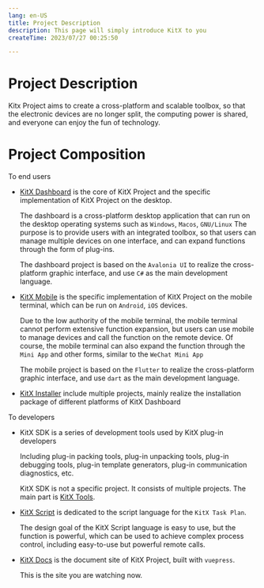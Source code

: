 ```yaml
---
lang: en-US
title: Project Description
description: This page will simply introduce KitX to you
createTime: 2023/07/27 00:25:50

---
```


# Project Description

Kitx Project aims to create a cross-platform and scalable toolbox, so that the electronic devices are no longer split, the computing power is shared, and everyone can enjoy the fun of technology.

# Project Composition

To end users

- [KitX Dashboard](https://github.com/Crequency/KitX-Dashboard) is the core of KitX Project and the specific implementation of KitX Project on the desktop.

  The dashboard is a cross-platform desktop application that can run on the desktop operating systems such as `Windows`, `Macos`, `GNU/Linux`
  The purpose is to provide users with an integrated toolbox, so that users can manage multiple devices on one interface, and can expand functions through the form of plug-ins.

  The dashboard project is based on the `Avalonia UI` to realize the cross-platform graphic interface, and use `C#` as the main development language.

- [KitX Mobile](https://github.com/Crequency/KitX-Mobile) is the specific implementation of KitX Project on the mobile terminal, which can be run on `Android`, `iOS` devices.

  Due to the low authority of the mobile terminal, the mobile terminal cannot perform extensive function expansion, but users can use mobile to manage devices and call the function on the remote device.
  Of course, the mobile terminal can also expand the function through the `Mini App` and other forms, similar to the `WeChat Mini App`

  The mobile project is based on the `Flutter` to realize the cross-platform graphic interface, and use `dart` as the main development language.

- [KitX Installer](https://github.com/Crequency/KitX-Installer) include multiple projects, mainly realize the installation package of different platforms of KitX Dashboard

To developers

- KitX SDK is a series of development tools used by KitX plug-in developers

  Including plug-in packing tools, plug-in unpacking tools, plug-in debugging tools, plug-in template generators, plug-in communication diagnostics, etc.

  KitX SDK is not a specific project. It consists of multiple projects. The main part is [KitX Tools](https://github.com/Crequency/KitX-Tools).

- [KitX Script](https://github.com/Crequency/KitX-Script) is dedicated to the script language for the `KitX Task Plan`.

  The design goal of the KitX Script language is easy to use, but the function is powerful, which can be used to achieve complex process control, including easy-to-use but powerful remote calls.

- [KitX Docs](https://github.com/Crequency/KitX-Docs) is the document site of KitX Project, built with `vuepress`.

  This is the site you are watching now.
